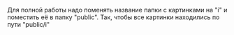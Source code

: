Для полной работы надо поменять название папки с картинками на "i" и поместить её в папку "public".
Так, чтобы все картинки находились по пути "public/i"